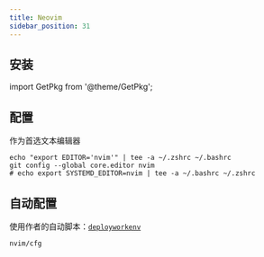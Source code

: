 ```yaml
---
title: Neovim
sidebar_position: 31
---
```


## 安装

import GetPkg from '@theme/GetPkg';

<GetPkg name="neovim" dnf apt scoop pacman />

## 配置

作为首选文本编辑器

```shell
echo "export EDITOR='nvim'" | tee -a ~/.zshrc ~/.bashrc
git config --global core.editor nvim
# echo export SYSTEMD_EDITOR=nvim | tee -a ~/.bashrc ~/.zshrc
```

## 自动配置

使用作者的自动脚本：[`deployworkenv`](/docs/devenv/deployworkenv)

    nvim/cfg
